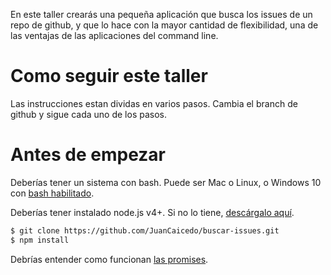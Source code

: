 En este taller crearás una pequeña aplicación que busca los issues de un repo de
github, y que lo hace con la mayor cantidad de flexibilidad, una de las ventajas
de las aplicaciones del command line.

# Como seguir este taller

Las instrucciones estan dividas en varios pasos. Cambia el branch de github y
sigue cada uno de los pasos.

# Antes de empezar

Deberías tener un sistema con bash. Puede ser Mac o Linux, o Windows 10 con
[bash habilitado](http://stackoverflow.com/questions/36352627/how-to-enable-bash-in-windows-10-developer-preview).

Deberías tener instalado node.js v4+. Si no lo tiene,
[descárgalo aquí](https://nodejs.org/en/download/).

```bash
$ git clone https://github.com/JuanCaicedo/buscar-issues.git
$ npm install
```

Debrías entender como funcionan
[las promises](http://bluebirdjs.com/docs/why-promises.html).
